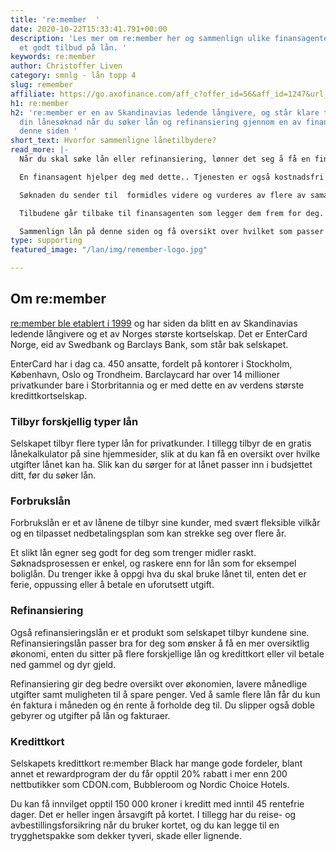 ```yaml
---
title: 're:member  '
date: 2020-10-22T15:33:41.791+00:00
description: 'Les mer om re:member her og sammenlign ulike finansagenter for å få
  et godt tilbud på lån. '
keywords: re:member
author: Christoffer Liven
category: smnlg - lån topp 4
slug: remember
affiliate: https://go.axofinance.com/aff_c?offer_id=56&aff_id=1247&url_id=55&source=Dagbladet&aff_sub=A48
h1: re:member
h2: 're:member er en av Skandinavias ledende långivere, og står klare til å vurdere
  din lånesøknad når du søker lån og refinansiering gjennom en av finansagenten på
  denne siden '
short_text: Hvorfor sammenligne lånetilbydere?
read_more: |-
  Når du skal søke lån eller refinansiering, lønner det seg å få en finansagent til å gjøre jobben for deg. Slik får du oversikt over hva som finnes på markedet og sammenlignet flere banker samtidig for å finne det beste lånet for deg.

  En finansagent hjelper deg med dette.. Tjenesten er også kostnadsfri for deg som kunde, da det er banken som betaler finansagenten\`s provisjon.

  Søknaden du sender til  formidles videre og vurderes av flere av samarbeidspartnerne. Disse konkurrerer om å få deg som kunde, som gjør at de strekker seg ekstra for å gi deg et godt tilbud.

  Tilbudene går tilbake til finansagenten som legger dem frem for deg. Alle tilbud er uforpliktende og du har 30 dager på å bestemme deg.

  Sammenlign lån på denne siden og få oversikt over hvilket som passer best for din økonomi. Långivere som re:member står klare til å vurdere din søknad.
type: supporting
featured_image: "/lan/img/remember-logo.jpg"

---
```

## Om re:member

[re:member ble etablert i 1999](https://www.remember.no/) og har siden da blitt en av Skandinavias ledende långivere og et av Norges største kortselskap. Det er EnterCard Norge, eid av Swedbank og Barclays Bank, som står bak selskapet.

EnterCard har i dag ca. 450 ansatte, fordelt på kontorer i Stockholm, København, Oslo og Trondheim. Barclaycard har over 14 millioner privatkunder bare i Storbritannia og er med dette en av verdens største kredittkortselskap.

### Tilbyr forskjellig typer lån

Selskapet tilbyr flere typer lån for privatkunder. I tillegg tilbyr de en gratis lånekalkulator på sine hjemmesider, slik at du kan få en oversikt over hvilke utgifter lånet kan ha. Slik kan du sørger for at lånet passer inn i budsjettet ditt, før du søker lån.

### Forbrukslån

Forbrukslån er et av lånene de tilbyr sine kunder, med svært fleksible vilkår og en tilpasset nedbetalingsplan som kan strekke seg over flere år.

Et slikt lån egner seg godt for deg som trenger midler raskt. Søknadsprosessen er enkel, og raskere enn for lån som for eksempel boliglån. Du trenger ikke å oppgi hva du skal bruke lånet til, enten det er ferie, oppussing eller å betale en uforutsett utgift.

### Refinansiering

Også refinansieringslån er et produkt som selskapet tilbyr kundene sine. Refinansieringslån passer bra for deg som ønsker å få en mer oversiktlig økonomi, enten du sitter på flere forskjellige lån og kredittkort eller vil betale ned gammel og dyr gjeld.

Refinansiering gir deg bedre oversikt over økonomien, lavere månedlige utgifter samt muligheten til å spare penger. Ved å samle flere lån får du kun én faktura i måneden og én rente å forholde deg til. Du slipper også doble gebyrer og utgifter på lån og fakturaer.

### Kredittkort

Selskapets kredittkort re:member Black har mange gode fordeler, blant annet et rewardprogram der du får opptil 20% rabatt i mer enn 200 nettbutikker som CDON.com, Bubbleroom og Nordic Choice Hotels.

Du kan få innvilget opptil 150 000 kroner i kreditt med inntil 45 rentefrie dager. Det er heller ingen årsavgift på kortet. I tillegg har du reise- og avbestillingsforsikring når du bruker kortet, og du kan legge til en trygghetspakke som dekker tyveri, skade eller lignende.

<content-btn text="SØK HER" :url="affiliate" rel="nofollow"></content-btn>